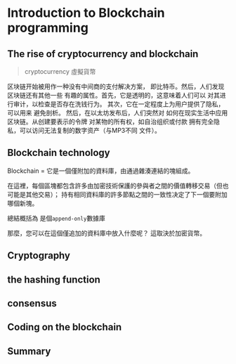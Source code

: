 # Introduction to Blockchain programming 

## The rise of cryptocurrency and blockchain 
> cryptocurrency 虛擬貨幣

区块链开始被用作一种没有中间商的支付解决方案，
即比特币。然后，人们发现区块链还有其他一些
有趣的属性。首先，它是透明的，这意味着人们可以
对其进行审计，以检查是否存在洗钱行为。
其次，它在一定程度上为用户提供了隐私，可以用来
避免剖析。
然后，在以太坊发布后，人们突然对
如何在现实生活中应用区块链。从创建要表示的令牌
对某物的所有权，如自治组织或付款
拥有完全隐私，可以访问无法复制的数字资产（与MP3不同
文件）。

## Blockchain technology
Blockchain = 它是一個僅附加的資料庫，由通過雜湊連結的塊組成。

在這裡，每個區塊都包含許多由加密技術保護的參與者之間的價值轉移交易（但也可能是其他交易）； 持有相同資料庫的許多節點之間的一致性决定了下一個要附加哪個新塊。

總結概括為 是個`append-only`數據庫


那麼，您可以在這個僅追加的資料庫中放入什麼呢？ 這取決於加密貨幣。 


## Cryptography


## the hashing function

## consensus 

## Coding on the blockchain 

## Summary
